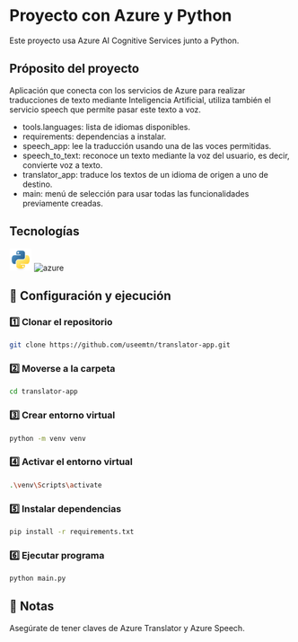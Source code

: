 # Proyecto con Azure y Python

Este proyecto usa Azure AI Cognitive Services junto a Python.

## Próposito del proyecto

Aplicación que conecta con los servicios de Azure para realizar traducciones de texto mediante Inteligencia Artificial, utiliza también el servicio speech que permite pasar este texto a voz.
- tools.languages: lista de idiomas disponibles.
- requirements: dependencias a instalar.
- speech_app: lee la traducción usando una de las voces permitidas.
- speech_to_text: reconoce un texto mediante la voz del usuario, es decir, convierte voz a texto.
- translator_app: traduce los textos de un idioma de origen a uno de destino.
- main: menú de selección para usar todas las funcionalidades previamente creadas.
## Tecnologías

<img src="https://raw.githubusercontent.com/devicons/devicon/master/icons/python/python-original.svg" alt="python" width="40" height="40"/>
<img src="https://www.vectorlogo.zone/logos/microsoft_azure/microsoft_azure-icon.svg" alt="azure" width="40" height="40"/>

## 🚀 Configuración y ejecución

### 1️⃣ Clonar el repositorio
```sh
git clone https://github.com/useemtn/translator-app.git
```
### 2️⃣ Moverse a la carpeta
```sh
cd translator-app
```
### 3️⃣ Crear entorno virtual
```sh
python -m venv venv
```
### 4️⃣ Activar el entorno virtual
```sh
.\venv\Scripts\activate
```
### 5️⃣ Instalar dependencias
```sh
pip install -r requirements.txt
```
### 6️⃣ Ejecutar programa
```sh
python main.py
```

## 📌 Notas
Asegúrate de tener claves de Azure Translator y Azure Speech.